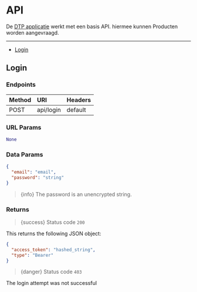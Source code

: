 # API
De [DTP applicatie](/) werkt met een basis API. hiermee kunnen Producten worden aangevraagd.

---

- [Login](#login)

<a name="login"></a>
## Login

### Endpoints

| Method | URI       | Headers |
| :-     | :-        | :-      |
| POST   | api/login | default |

### URL Params

```python
None
```

### Data Params

```json
{
  "email": "email",
  "password": "string" 
}
```

> {info} The password is an unencrypted string.

### Returns

> {success} Status code `200`

This returns the following JSON object:

```json
{
  "access_token": "hashed_string",
  "type": "Bearer"
}
```

> {danger} Status code `403`

The login attempt was not successful
